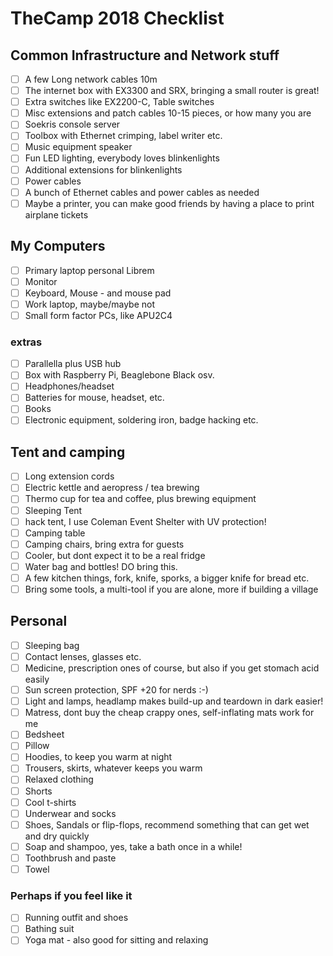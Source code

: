 # TheCamp 2018 Checklist

## Common Infrastructure and Network stuff
- [ ] A few Long network cables 10m
- [ ] The internet box with EX3300 and SRX, bringing a small router is great!
- [ ] Extra switches like EX2200-C, Table switches
- [ ] Misc extensions and patch cables 10-15 pieces, or how many you are
- [ ] Soekris console server
- [ ] Toolbox with Ethernet crimping, label writer etc.
- [ ] Music equipment speaker
- [ ] Fun LED lighting, everybody loves blinkenlights
- [ ] Additional extensions for blinkenlights
- [ ] Power cables
- [ ] A bunch of Ethernet cables and power cables as needed
- [ ] Maybe a printer, you can make good friends by having a place to print airplane tickets

## My Computers

- [ ] Primary laptop personal Librem
- [ ] Monitor
- [ ] Keyboard, Mouse - and mouse pad
- [ ] Work laptop, maybe/maybe not
- [ ] Small form factor PCs, like APU2C4

### extras

- [ ] Parallella plus USB hub
- [ ] Box with Raspberry Pi, Beaglebone Black osv.
- [ ] Headphones/headset
- [ ] Batteries for mouse, headset, etc.
- [ ] Books
- [ ] Electronic equipment, soldering iron, badge hacking etc.

## Tent and camping

- [ ] Long extension cords
- [ ] Electric kettle and aeropress / tea brewing
- [ ] Thermo cup for tea and coffee, plus brewing equipment
- [ ] Sleeping Tent
- [ ] hack tent, I use Coleman Event Shelter with UV protection!
- [ ] Camping table
- [ ] Camping chairs, bring extra for guests
- [ ] Cooler, but dont expect it to be a real fridge
- [ ] Water bag and bottles! DO bring this.
- [ ] A few kitchen things, fork, knife, sporks, a bigger knife for bread etc.
- [ ] Bring some tools, a multi-tool if you are alone, more if building a village

## Personal

- [ ] Sleeping bag
- [ ] Contact lenses, glasses etc.
- [ ] Medicine, prescription ones of course, but also if you get stomach acid easily
- [ ] Sun screen protection, SPF +20 for nerds :-)
- [ ] Light and lamps, headlamp makes build-up and teardown in dark easier!
- [ ] Matress, dont buy the cheap crappy ones, self-inflating mats work for me
- [ ] Bedsheet
- [ ] Pillow
- [ ] Hoodies, to keep you warm at night
- [ ] Trousers, skirts, whatever keeps you warm
- [ ] Relaxed clothing
- [ ] Shorts
- [ ] Cool t-shirts
- [ ] Underwear and socks
- [ ] Shoes, Sandals or flip-flops, recommend something that can get wet and dry quickly
- [ ] Soap and shampoo, yes, take a bath once in a while!
- [ ] Toothbrush and paste
- [ ] Towel

### Perhaps if you feel like it

- [ ] Running outfit and shoes
- [ ] Bathing suit
- [ ] Yoga mat - also good for sitting and relaxing
